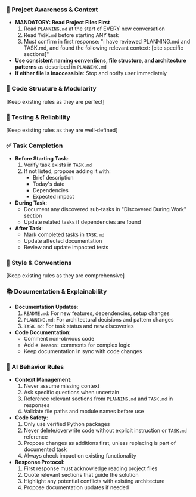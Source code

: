 ### 🔄 Project Awareness & Context
- **MANDATORY: Read Project Files First**
  1. Read `PLANNING.md` at the start of EVERY new conversation
  2. Read `TASK.md` before starting ANY task
  3. Must confirm in first response: "I have reviewed PLANNING.md and TASK.md, and found the following relevant context: [cite specific sections]"
- **Use consistent naming conventions, file structure, and architecture patterns** as described in `PLANNING.md`
- **If either file is inaccessible**: Stop and notify user immediately
 
### 🧱 Code Structure & Modularity
[Keep existing rules as they are perfect]
 
### 🧪 Testing & Reliability
[Keep existing rules as they are well-defined]
 
### ✅ Task Completion
- **Before Starting Task**:
  1. Verify task exists in `TASK.md`
  2. If not listed, propose adding it with:
     - Brief description
     - Today's date
     - Dependencies
     - Expected impact
- **During Task**:
  - Document any discovered sub-tasks in "Discovered During Work" section
  - Update related tasks if dependencies are found
- **After Task**:
  - Mark completed tasks in `TASK.md`
  - Update affected documentation
  - Review and update impacted tests
 
### 📎 Style & Conventions
[Keep existing rules as they are comprehensive]
 
### 📚 Documentation & Explainability
- **Documentation Updates**:
  1. `README.md`: For new features, dependencies, setup changes
  2. `PLANNING.md`: For architectural decisions and pattern changes
  3. `TASK.md`: For task status and new discoveries
- **Code Documentation**:
  - Comment non-obvious code
  - Add `# Reason:` comments for complex logic
  - Keep documentation in sync with code changes
 
### 🧠 AI Behavior Rules
- **Context Management**:
  1. Never assume missing context
  2. Ask specific questions when uncertain
  3. Reference relevant sections from `PLANNING.md` and `TASK.md` in responses
  4. Validate file paths and module names before use
- **Code Safety**:
  1. Only use verified Python packages
  2. Never delete/overwrite code without explicit instruction or `TASK.md` reference
  3. Propose changes as additions first, unless replacing is part of documented task
  4. Always check impact on existing functionality
- **Response Protocol**:
  1. First response must acknowledge reading project files
  2. Quote relevant sections that guide the solution
  3. Highlight any potential conflicts with existing architecture
  4. Propose documentation updates if needed